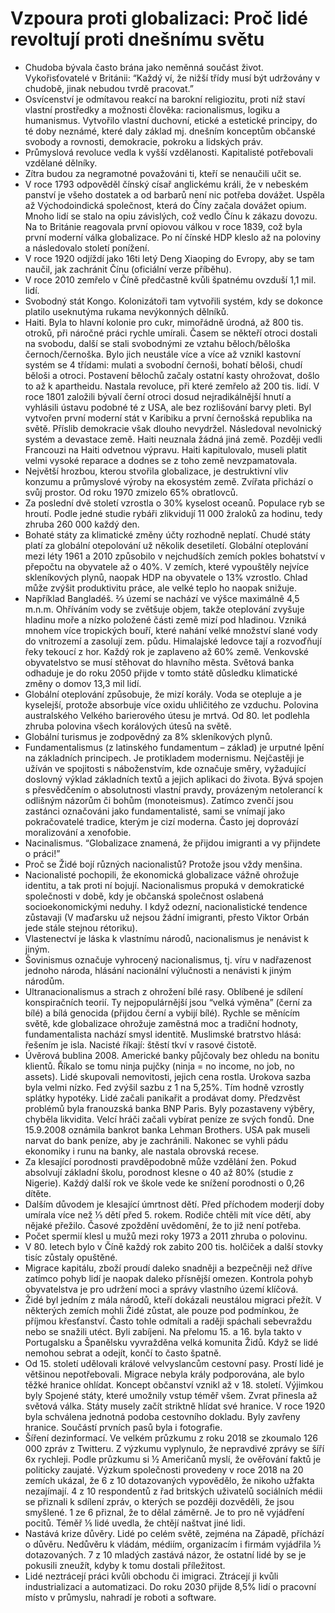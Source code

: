# Vzpoura proti globalizaci: Proč lidé revoltují proti dnešnímu světu
* Chudoba bývala často brána jako neměnná součást život. Vykořisťovatelé v Británii: “Každý ví, že nižší třídy musí být udržovány v chudobě, jinak nebudou tvrdě pracovat.”
* Osvícenství je odmítavou reakcí na barokní religiozitu, proti níž staví vlastní prostředky a možnosti člověka: racionalismus, logiku a humanismus. Vytvořilo vlastní duchovní, etické a estetické principy, do té doby neznámé, které daly základ mj. dnešním konceptům občanské svobody a rovnosti, demokracie, pokroku a lidských práv.
* Průmyslová revoluce vedla k vyšší vzdělanosti. Kapitalisté potřebovali vzdělané dělníky.
* Zítra budou za negramotné považováni ti, kteří se nenaučili učit se.
* V roce 1793 odpověděl čínský císař anglickému králi, že v nebeském panství je všeho dostatek a od barbarů není nic potřeba dovážet. Uspěla až Východoindická společnost, která do Číny začala dovážet opium. Mnoho lidí se stalo na opiu závislých, což vedlo Čínu k zákazu dovozu. Na to Británie reagovala první opiovou válkou v roce 1839, což byla první moderní válka globalizace. Po ní čínské HDP kleslo až na poloviny a následovalo století ponížení.
* V roce 1920 odjíždí jako 16ti letý Deng Xiaoping do Evropy, aby se tam naučil, jak zachránit Čínu (oficiální verze příběhu).
* V roce 2010 zemřelo v Číně předčastně kvůli špatnému ovzduší 1,1 mil. lidí.
* Svobodný stát Kongo. Kolonizátoři tam vytvořili systém, kdy se dokonce platilo useknutýma rukama nevýkonných dělníků.
* Haiti. Byla to hlavní kolonie pro cukr, mimořádně úrodná, až 800 tis. otroků, při náročné práci rychle umírali. Časem se někteří otroci dostali na svobodu, další se stali svobodnými ze vztahu běloch/běloška černoch/černoška. Bylo jich neustále více a více až vznikl kastovní systém se 4 třídami: mulati a svobodní černoši, bohatí běloši, chudí běloši a otroci. Postavení bělochů začaly ostatní kasty ohrožovat, došlo to až k apartheidu. Nastala revoluce, při které zemřelo až 200 tis. lidí. V roce 1801 založili bývalí černí otroci dosud nejradikálnější hnutí a vyhlásili ústavu podobné té z USA, ale bez rozlišování barvy pleti. Byl vytvořen první moderní stát v Karibiku a první černošská republika na světě. Příslib demokracie však dlouho nevydržel. Následoval nevolnický systém a devastace země. Haiti neuznala žádná jiná země. Později vedli Francouzi na Haiti odvetnou výpravu. Haiti kapitulovalo, museli platit velmi vysoké reparace a dodnes se z toho země nevzpamatovala.
* Největší hrozbou, kterou stvořila globalizace, je destruktivní vliv konzumu a průmyslové výroby na ekosystém země. Zvířata přichází o svůj prostor. Od roku 1970 zmizelo 65% obratlovců.
* Za poslední dvě století vzrostla o 30% kyselost oceanů. Populace ryb se hroutí. Podle jedné studie rybáři zlikvidují 11 000 žraloků za hodinu, tedy zhruba 260 000 každý den.
* Bohaté státy za klimatické změny účty rozhodně neplatí. Chudé státy platí za globální otepolování už několik desetiletí. Globální oteplování mezi léty 1961 a 2010 způsobilo v nejchudších zemích pokles bohatství v přepočtu na obyvatele až o 40%. V zemích, které vypouštěly nejvíce skleníkových plynů, naopak HDP na obyvatele o 13% vzrostlo. Chlad může zvýšit produktivitu práce, ale velké teplo ho naopak snižuje.
* Například Bangladéš. ⅔ území se nachází ve výšce maximálně 4,5 m.n.m. Ohříváním vody se zvětšuje objem, takže oteplování zvyšuje hladinu moře a nízko položené části země mizí pod hladinou. Vzniká mnohem více tropických bouří, které nahání velké množství slané vody do vnitrozemí a zasolují zem. půdu. Himalajské ledovce tají a rozvoďňují řeky tekoucí z hor. Každý rok je zaplaveno až 60% země. Venkovské obyvatelstvo se musí stěhovat do hlavního města. Světová banka odhaduje je do roku 2050 přijde v tomto státě důsledku klimatické změny o domov 13,3 mil lidí.
* Globální oteplování způsobuje, že mizí korály. Voda se otepluje a je kyselejší, protože absorbuje více oxidu uhličitého ze vzduchu. Polovina australského Velkého barierového útesu je mrtvá. Od 80. let podlehla zhruba polovina všech korálových útesů na světě.
* Globální turismus je zodpovědný za 8% skleníkových plynů.
* Fundamentalismus (z latinského fundamentum – základ) je urputné lpění na základních principech. Je protikladem modernismu. Nejčastěji je užíván ve spojitosti s náboženstvím, kde označuje směry, vyžadující doslovný výklad základních textů a jejich aplikaci do života. Bývá spojen s přesvědčením o absolutnosti vlastní pravdy, provázeným netolerancí k odlišným názorům či bohům (monoteismus). Zatímco zvenčí jsou zastánci označováni jako fundamentalisté, sami se vnímají jako pokračovatelé tradice, kterým je cizí moderna. Často jej doprovází moralizování a xenofobie.
* Nacinalismus. “Globalizace znamená, že přijdou imigranti a vy přijndete o práci!”
* Proč se Židé bojí různých nacionalistů? Protože jsou vždy menšina.
* Nacionalisté pochopili, že ekonomická globalizace vážně ohrožuje identitu, a tak proti ní bojují. Nacionalismus propuká v demokratické společnosti v době, kdy je občanská společnost oslabená socioekonomickými neduhy. I když odezní, nacionalistické tendence zůstavaji (V maďarsku už nejsou žádní imigranti, přesto Viktor Orbán jede stále stejnou rétoriku).
* Vlastenectví je láska k vlastnímu národů, nacionalismus je nenávist k jiným.
* Šovinismus označuje vyhrocený nacionalismus, tj. víru v nadřazenost jednoho národa, hlásání nacionální výlučnosti a nenávisti k jiným národům.
* Ultranacionalismus a strach z ohrožení bílé rasy. Oblíbené je sdílení konspiračních teorií. Ty nejpopulárnější jsou “velká výměna” (černí za bílé) a bílá genocida (přijdou černí a vybijí bílé). Rychle se měnícím světě, kde globalizace ohrožuje zaměstná moc a tradiční hodnoty, fundamentalista nachází smysl identitě. Muslimské bratrstvo hlásá: řešením je isla. Nacisté říkají: štěstí tkví v rasové čistotě.
* Úvěrová bublina 2008. Americké banky půjčovaly bez ohledu na bonitu klientů. Říkalo se tomu ninja pujčky (ninja = no income, no job, no assets). Lidé skupovali nemovitosti, jejich cena rostla. Urokova sazba byla velmi nízko. Fed zvýšil sazbu z 1 na 5,25%. Tím hodně vzrostly splátky hypotéky. Lidé začali panikařit a prodávat domy. Předzvěst problémů byla franouzská banka BNP Paris. Byly pozastaveny výběry, chyběla likvidita. Velcí hráči začali vybírat peníze ze svých fondů. Dne 15.9.2008 oznámila bankrot banka Lehman Brothers. USA pak museli narvat do bank peníze, aby je zachránili. Nakonec se vyhli pádu ekonomiky i runu na banky, ale nastala obrovská recese.
* Za klesající porodnosti pravděpodobně může vzdělání žen. Pokud absolvují základní školu, porodnost klesne o 40 až 80% (studie z Nigerie). Každý další rok ve škole vede ke snížení porodnosti o 0,26 dítěte.
* Dalším důvodem je klesající úmrtnost dětí. Před příchodem moderjí doby umírala více než ⅓ dětí před 5. rokem. Rodiče chtěli mít více dětí, aby nějaké přežilo. Časové zpoždění uvědomění, že to již není potřeba.
* Počet spermií klesl u mužů mezi roky 1973 a 2011 zhruba o polovinu.
* V 80. letech bylo v Číně každý rok zabito 200 tis. holčiček a další stovky tisíc zůstaly opuštěné.
* Migrace kapitálu, zboží proudí daleko snadněji a bezpečněji než dříve zatímco pohyb lidí je naopak daleko přísnější omezen. Kontrola pohyb obyvatelstva je pro udržení moci a správy vlastního území klíčová. 
* Židé byl jedním z mála národů, kteří dokázali neustálou migraci přežít. V některých zemích mohli Židé zůstat, ale pouze pod podmínkou, že příjmou křesťanství. Často tohle odmítali a raději spáchali sebevraždu nebo se snažili utéct. Byli zabíjeni. Na přelomu 15. a 16. byla takto v Portugalsku a Španělsku vyvražděna velká komunita Židů. Když se lidé nemohou sebrat a odejít, končí to často špatně.
* Od 15. století udělovali králové velvyslancům cestovní pasy. Prostí lidé je většinou nepotřebovali. Migrace nebyla krály podporována, ale bylo těžké hranice ohlídat. Koncept občanství vznikl až v 18. století. Výjimkou byly Spojené státy, které umožnily vstup téměř všem. Zvrat přinesla až světová válka. Státy musely začít striktně hlídat své hranice. V roce 1920 byla schválena jednotná podoba cestovního dokladu. Byly zavřeny hranice. Součástí prvních pasů byla i fotografie.
* Šíření dezinformací. Ve velkém průzkumu z roku 2018 se zkoumalo 126 000 zpráv z Twitteru. Z výzkumu vyplynulo, že nepravdivé zprávy se šíří 6x rychleji. Podle průzkumu si ½ Američanů myslí, že ověřování faktů je politicky zaujaté. Výzkum společnosti provedeny v roce 2018 na 20 zemích ukázal, že 6 z 10 dotazovaných vypovědělo, že nikoho užfakta nezajímají. 4 z 10 respondentů z řad britských uživatelů sociálních médii se přiznali k sdílení zpráv, o kterých se později dozvěděli, že jsou smyšlené. 1 ze 6 přiznal, že to dělal záměrně. Je to pro ně vyjádření pocitů. Téměř ⅕ lidé uvedla, že chtějí naštvat jiné lidi.
* Nastává krize důvěry. Lidé po celém světě, zejména na Západě, příchází o důvěru. Nedůvěru k vládám, médiím, organizacím i firmám vyjádřila ½ dotazovaných. 7 z 10 mladých zastává názor, že ostatní lidé by se je pokusili zneužít, kdyby k tomu dostali příležitost.
* Lidé neztrácejí práci kvůli obchodu či imigraci. Ztrácejí ji kvůli industrializaci a automatizaci. Do roku 2030 přijde 8,5% lidí o pracovní místo v průmyslu, nahradí je roboti a software.
